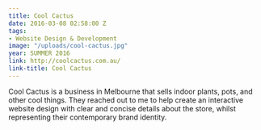 ```yaml
---
title: Cool Cactus
date: 2016-03-08 02:58:00 Z
tags:
- Website Design & Development
image: "/uploads/cool-cactus.jpg"
year: SUMMER 2016
link: http://coolcactus.com.au/
link-title: Cool Cactus
---
```


Cool Cactus is a business in Melbourne that sells indoor plants, pots, and other cool things. They reached out to me to help create an interactive website design with clear and concise details about the store, whilst representing their contemporary brand identity.
